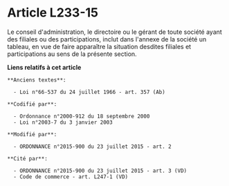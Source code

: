 # Article L233-15

Le conseil d'administration, le directoire ou le gérant de toute société ayant des filiales ou des participations, inclut
dans l'annexe de la société un tableau, en vue de faire apparaître la situation desdites filiales et participations au sens
de la présente section.

**Liens relatifs à cet article**

	**Anciens textes**:

	  - Loi n°66-537 du 24 juillet 1966 - art. 357 (Ab)

	**Codifié par**:

	  - Ordonnance n°2000-912 du 18 septembre 2000
	  - Loi n°2003-7 du 3 janvier 2003

	**Modifié par**:

	  - ORDONNANCE n°2015-900 du 23 juillet 2015 - art. 2

	**Cité par**:

	  - ORDONNANCE n°2015-900 du 23 juillet 2015 - art. 3 (VD)
	  - Code de commerce - art. L247-1 (VD)
